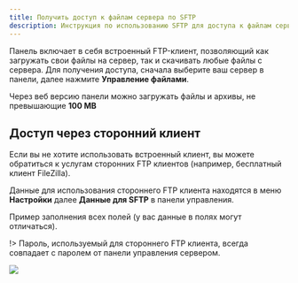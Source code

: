 ```yaml
---
title: Получить доступ к файлам сервера по SFTP
description: Инструкция по использованию SFTP для доступа к файлам сервера.
---
```


Панель включает в себя встроенный FTP-клиент, позволяющий как загружать свои файлы на сервер, так и скачивать любые файлы с сервера.
Для получения доступа, сначала выберите ваш сервер в панели, далее нажмите **Управление файлами**.

Через веб версию панели можно загружать файлы и архивы, не превышающие **100 MB**

## Доступ через сторонний клиент
Если вы не хотите использовать встроенный клиент, вы можете обратиться к услугам сторонних FTP клиентов (например, бесплатный клиент FileZilla). 

Данные для использования стороннего FTP клиента находятся в меню **Настройки** далее **Данные для SFTP** в панели управления.

Пример заполнения всех полей (у вас данные в полях могут отличаться).

!> Пароль, используемый для стороннего FTP клиента, всегда совпадает с паролем от панели управления сервером.

![](https://img.share.superhub.xyz/4n4cdw.png)
